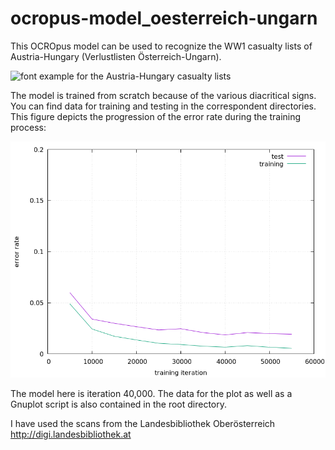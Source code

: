 # ocropus-model_oesterreich-ungarn

This OCROpus model can be used to recognize the WW1 casualty lists of Austria-Hungary (Verlustlisten Österreich-Ungarn). 

![font example for the Austria-Hungary casualty lists](verlustliste_österreich-ungarn.png)

The model is trained from scratch because of the various diacritical signs. You can find data for training and testing in the correspondent directories. This figure depicts the progression of the error rate during the training process:

![error rate during model learning](error.png)

The model here is iteration 40,000. The data for the plot as well as a Gnuplot script is also contained in the root directory.

I have used the scans from the Landesbibliothek Oberösterreich
http://digi.landesbibliothek.at


